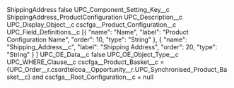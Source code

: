 <?xml version="1.0" encoding="UTF-8"?>
<CustomMetadata xmlns="http://soap.sforce.com/2006/04/metadata" xmlns:xsi="http://www.w3.org/2001/XMLSchema-instance" xmlns:xsd="http://www.w3.org/2001/XMLSchema">
    <label>ShippingAddress</label>
    <protected>false</protected>
    <values>
        <field>UPC_Component_Setting_Key__c</field>
        <value xsi:type="xsd:string">ShippingAddress_ProductConfiguration</value>
    </values>
    <values>
        <field>UPC_Description__c</field>
        <value xsi:nil="true"/>
    </values>
    <values>
        <field>UPC_Display_Object__c</field>
        <value xsi:type="xsd:string">cscfga__Product_Configuration__c</value>
    </values>
    <values>
        <field>UPC_Field_Definitions__c</field>
        <value xsi:type="xsd:string">[{
		&quot;name&quot;: &quot;Name&quot;,
		&quot;label&quot;: &quot;Product Configuration Name&quot;,
		&quot;order&quot;: 10,
		&quot;type&quot;: &quot;String&quot;
	}, {
		&quot;name&quot;: &quot;Shipping_Address__c&quot;,
		&quot;label&quot;: &quot;Shipping Address&quot;,
		&quot;order&quot;: 20,
		&quot;type&quot;: &quot;String&quot;
	}
]</value>
    </values>
    <values>
        <field>UPC_OE_Data__c</field>
        <value xsi:type="xsd:boolean">false</value>
    </values>
    <values>
        <field>UPC_OE_Object_Type__c</field>
        <value xsi:nil="true"/>
    </values>
    <values>
        <field>UPC_WHERE_Clause__c</field>
        <value xsi:type="xsd:string">cscfga__Product_Basket__c = {UPC_Order__r.csordtelcoa__Opportunity__r.UPC_Synchronised_Product_Basket__c} and cscfga__Root_Configuration__c = null</value>
    </values>
</CustomMetadata>
